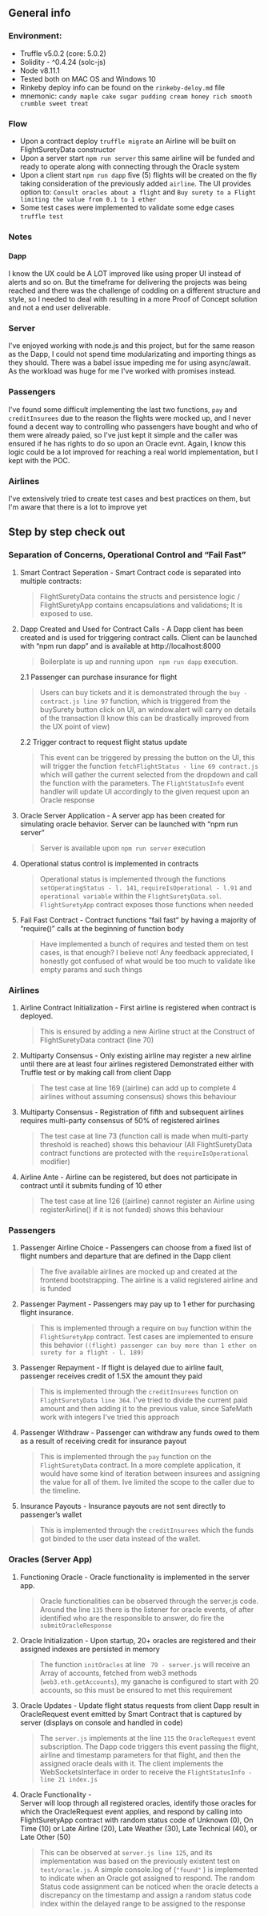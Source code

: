 ## General info

### Environment: 
* Truffle v5.0.2 (core: 5.0.2)
* Solidity - ^0.4.24 (solc-js)
* Node v8.11.1
* Tested both on MAC OS and Windows 10
* Rinkeby deploy info can be found on the `rinkeby-deloy.md` file
* mnemonic: `candy maple cake sugar pudding cream honey rich smooth crumble sweet treat`


### Flow
* Upon a contract deploy `truffle migrate` an Airline will be built on FlightSuretyData constructor
* Upon a server start `npm run server` this same airline will be funded and ready to operate along with connecting through the Oracle system
* Upon a client start `npm run dapp` five (5) flights will be created on the fly taking consideration of the previously added `airline`. The UI provides option to: `Consult oracles about a flight` and `Buy surety to a Flight limiting the value from 0.1 to 1 ether`
* Some test cases were implemented to validate some edge cases `truffle test`

### Notes

#### Dapp
I know the UX could be A LOT improved like using proper UI instead of alerts and so on. But the timeframe for delivering the projects was being reached and there was the challenge of codding on a different structure and style, so I needed to deal with resulting in a more Proof of Concept solution and not a end user deliverable.

### Server
I've enjoyed working with node.js and this project, but for the same reason as the Dapp, I could not spend time modularizating and importing things as they should. There was a babel issue impeding me for using async/await. As the workload was huge for me I've worked with promises instead.

### Passengers
I've found some difficult implementing the last two functions, `pay` and `creditInsurees` due to the reason the flights were mocked up, and I never found a decent way to controlling who passengers have bought and who of them were already paied, so I've just kept it simple and the caller was ensured if he has rights to do so upon an Oracle evnt. Again, I know this logic could be a lot improved for reaching a real world implementation, but I kept with the POC.

### Airlines
I've extensively tried to create test cases and best practices on them, but I'm aware that there is a lot to improve yet


## Step by step check out

### Separation of Concerns, Operational Control and “Fail Fast”
1. Smart Contract Seperation - Smart Contract code is separated into multiple contracts:
	> FlightSuretyData contains the structs and persistence logic / FlightSuretyApp contains encapsulations and validations; It is exposed to use. 

2. Dapp Created and Used for Contract Calls - A Dapp client has been created and is used for triggering contract calls. Client can be launched with “npm run dapp” and is available at http://localhost:8000
	> Boilerplate is up and running upon ` npm run dapp` execution.
	
	2.1 Passenger can purchase insurance for flight
	> Users can buy tickets and it is demonstrated through the `buy - contract.js line 97` function, which is triggered from the buySurety button click on UI, an window.alert will carry on details of the transaction (I know this can be drastically improved from the UX point of view) 
	
	2.2 Trigger contract to request flight status update
	> This event can be triggered by pressing the button on the UI, this will trigger the function `fetchFlightStatus - line 69 contract.js` which will gather the current selected from the dropdown and call the function with the parameters. The `FlightStatusInfo` event handler will update UI accordingly to the given request upon an Oracle response 

3. Oracle Server Application - A server app has been created for simulating oracle behavior. Server can be launched with “npm run server”
	> Server is available upon `npm run server` execution

4. Operational status control is implemented in contracts
	> Operational status is implemented through the functions `setOperatingStatus - l. 141`, `requireIsOperational - l.91` and `operational variable` within the `FlightSuretyData.sol`. `FlightSuretyApp` contract exposes those functions when needed
	
5. Fail Fast Contract - Contract functions “fail fast” by having a majority of “require()” calls at the beginning of function body
	> Have implemented a bunch of requires and tested them on test cases, is that enough? I believe not! Any feedback appreciated, I honestly got confused of what would be too much to validate like empty params and such things

### Airlines
1. Airline Contract Initialization - First airline is registered when contract is deployed.
	> This is ensured by adding a new Airline struct at the Construct of FlightSuretyData contract (line 70)

2. Multiparty Consensus - Only existing airline may register a new airline until there are at least four airlines registered Demonstrated either with Truffle test or by making call from client Dapp
	> The test case at line 169 ((airline) can add up to complete 4 airlines without assuming consensus) shows this behaviour 

3. Multiparty Consensus - Registration of fifth and subsequent airlines requires multi-party consensus of 50% of registered airlines
	> The test case at line 73 (function call is made when multi-party threshold is reached) shows this behaviour (All FlightSuretyData contract functions are protected with the `requireIsOperational`  modifier) 

4. Airline Ante - Airline can be registered, but does not participate in contract until it submits funding of 10 ether
	> The test case at line 126 ((airline) cannot register an Airline using registerAirline() if it is not funded) shows this behaviour
	
### Passengers	
1. Passenger Airline Choice - Passengers can choose from a fixed list of flight numbers and departure that are defined in the Dapp client
	> The five available airlines are mocked up and created at the frontend bootstrapping. The airline is a valid registered airline and is funded

2. Passenger Payment - Passengers may pay up to 1 ether for purchasing flight insurance.
	> This is implemented through a require on `buy` function within the `FlightSuretyApp` contract. Test cases are implemented to ensure this behavior `((flight) passenger can buy more than 1 ether on surety for a flight - l. 189)`
	
3. Passenger Repayment - If flight is delayed due to airline fault, passenger receives credit of 1.5X the amount they paid
	> This is implemented through the `creditInsurees` function on `FlightSuretyData line 364`. I've tried to divide the current paid amount and then adding it to the previous value, since SafeMath work with integers I've tried this approach
	                         
4. Passenger Withdraw - Passenger can withdraw any funds owed to them as a result of receiving credit for insurance payout
	> This is implemented through the `pay` function on the `FlightSuretyData` contract. In a more complete application, it would have some kind of iteration between insurees and assigning the value for all of them. Ive limited the scope to the caller due to the timeline.
	
5. Insurance Payouts - Insurance payouts are not sent directly to passenger’s wallet
	> This is implemented through the `creditInsurees` which the funds got binded to the user data instead of the wallet.

### Oracles (Server App)
1. Functioning Oracle - Oracle functionality is implemented in the server app.
	> Oracle functionalities can be observed through the server.js code. Around the line `135` there is the listener for oracle events, of after identified who are the responsible to answer, do fire the `submitOracleResponse`
	
2. Oracle Initialization - Upon startup, 20+ oracles are registered and their assigned indexes are persisted in memory
	> The function `initOracles` at line ` 79 - server.js` will receive an Array of accounts, fetched from web3 methods (`web3.eth.getAccounts`), my ganache is configured to start with 20 accounts, so this must be ensured to met this requirement
	
3. Oracle Updates - Update flight status requests from client Dapp result in OracleRequest event emitted by Smart Contract that is captured by server (displays on console and handled in code)
	> The `server.js` implements at the line `115`  the `OracleRequest` event subscription. The Dapp code triggers this event passing the flight, airline and timestamp parameters for that flight, and then the assigned oracle deals with it. The client implements the WebSocketsInterface in order to receive the `FlightStatusInfo - line 21 index.js`
	
4. Oracle Functionality - 	
Server will loop through all registered oracles, identify those oracles for which the OracleRequest event applies, and respond by calling into FlightSuretyApp contract with random status code of Unknown (0), On Time (10) or Late Airline (20), Late Weather (30), Late Technical (40), or Late Other (50)
	> This can be observed at `server.js line 125`, and its implementation was based on the previously existent test on `test/oracle.js`. A simple console.log of (`"found"` ) is implemented to indicate when an Oracle got assigned to respond. The random Status code assignment can be noticed when the oracle detects a discrepancy on the timestamp and assign a random status code index within the delayed range to be assigned to the response	
   
   
   
   
 

